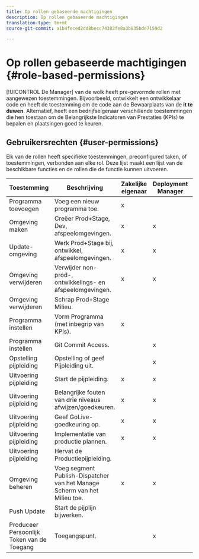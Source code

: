 ```yaml
---
title: Op rollen gebaseerde machtigingen
description: Op rollen gebaseerde machtigingen
translation-type: tm+mt
source-git-commit: a1b4feced2dd8becc74383fe8a3b835bde7159d2

---
```



# Op rollen gebaseerde machtigingen {#role-based-permissions}

[!UICONTROL De Manager] van de wolk heeft pre-gevormde rollen met aangewezen toestemmingen. Bijvoorbeeld, ontwikkelt een ontwikkelaar code en heeft de toestemming om de code aan de Bewaarplaats van de **it te duwen**. Alternatief, heeft een bedrijfseigenaar verschillende toestemmingen die hen toestaan om de Belangrijkste Indicatoren van Prestaties (KPIs) te bepalen en plaatsingen goed te keuren.

## Gebruikersrechten {#user-permissions}

Elk van de rollen heeft specifieke toestemmingen, preconfigured taken, of toestemmingen, verbonden aan elke rol. Deze lijst maakt een lijst van de beschikbare functies en de rollen die de functie kunnen uitvoeren.

| Toestemming | Beschrijving | Zakelijke eigenaar | Deployment Manager | Programmabeheer | Ontwikkelaar |
|--- |--- |--- |--- |--- |--- |
| Programma toevoegen | Voeg een nieuw programma toe. | x |  |  |  |
| Omgeving maken | Creëer Prod+Stage, Dev, afspeelomgevingen. | x | x |  |  |
| Update-omgeving | Werk Prod+Stage bij, ontwikkel, afspeelomgevingen. | x | x |  |  |
| Omgeving verwijderen | Verwijder non-prod-, ontwikkelings- en afspeelomgevingen. | x | x |  |  |
| Omgeving verwijderen | Schrap Prod+Stage Milieu. |  |  |  |  |
| Programma instellen | Vorm Programma (met inbegrip van KPIs). | x |  |  |  |
| Programma instellen | Git Commit Access. |  | x |  | x |
| Opstelling pijpleiding | Opstelling of geef Pijpleiding uit. |  | x |  |  |
| Uitvoering pijpleiding | Start de pijpleiding. | x | x |  |  |
| Uitvoering pijpleiding | Belangrijke fouten van drie niveaus afwijzen/goedkeuren. | x | x | x |  |
| Uitvoering pijpleiding | Geef GoLive-goedkeuring op. | x | x | x |  |
| Uitvoering pijpleiding | Implementatie van productie plannen. | x | x | x |  |
| Uitvoering pijpleiding | Hervat de Productiepijpleiding. |  |  |  |  |
| Omgeving beheren | Voeg segment Publish-Dispatcher van het Manage Scherm van het Milieu toe. | x | x |  |  |  |
| Push Update | Start de pijplijn bijwerken. |  |  |  |  |
| Produceer Persoonlijk Token van de Toegang | Toegangspunt. |  | x |  | x |

